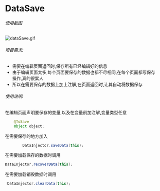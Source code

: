 # DataSave
###### 使用截图
![dataSave.gif](http://upload-images.jianshu.io/upload_images/4179767-be56912a2cc20597.gif?imageMogr2/auto-orient/strip%7CimageView2/2/w/1240)

###### 项目需求:
* 需要在编辑页面返回时,保存所有已经编辑好的信息
* 由于编辑页面太多,每个页面要保存的数据也都不尽相同,在每个页面都写保存操作,真的很累人
* 所以在需要保存的数据上加上注解,在页面返回时,让其自动将数据保存
###### 使用说明:

在编辑页面声明要保存的变量,以及在变量前加注解,变量类型任意
```java
    @ToSave
    Object object;
```
在需要保存的地方加入
```java
        DataInjector.saveData(this);
```
在需要加载保存的数据时调用
```java
DataInjector.recoverData(this);
```
在需要加载销毁数据时调用
```java
 DataInjector.clearData(this);
```
